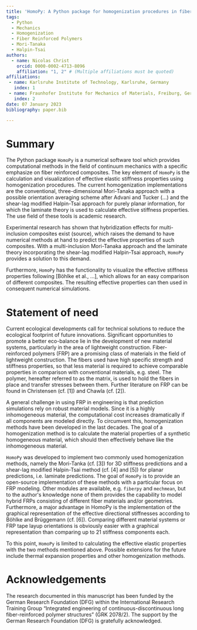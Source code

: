 ```yaml
---
title: 'HomoPy: A Python package for homogenization procedures in fiber reinforced polymers'
tags:
  - Python
  - Mechanics
  - Homogenization
  - Fiber Reinforced Polymers
  - Mori-Tanaka
  - Halpin-Tsai
authors:
  - name: Nicolas Christ
    orcid: 0000-0002-4713-8096
    affiliation: "1, 2" # (Multiple affiliations must be quoted)
affiliations:
 - name: Karlsruhe Institute of Technology, Karlsruhe, Germany
   index: 1
 - name: Fraunhofer Institute for Mechanics of Materials, Freiburg, Germany
   index: 2
date: 07 January 2023
bibliography: paper.bib

---
```


# Summary

The Python package `HomoPy` is a numerical software tool which provides computational methods in the field of continuum mechanics with a specific emphasize on fiber reinforced composites. The key element of `HomoPy` is the calculation and visualization of effective elastic stiffness properties using homogenization procedures. The current homogenization implementations are the conventional, three-dimensional Mori-Tanaka approach with a possible orientation averaging scheme after Advani and Tucker (...) and the shear-lag modified Halpin-Tsai approach for purely planar information, for which the laminate theory is used to calculate effective stiffness properties. The use field of these tools is academic research.

Experimental research has shown that hybridization effects for multi-inclusion composites exist (source), which raises the demand to have numerical methods at hand to predict the effective properties of such composites. With a multi-inclusion Mori-Tanaka approach and the laminate theory incorporating the shear-lag modified Halpin-Tsai approach, `HomoPy` provides a solution to this demand.

Furthermore, `HomoPy` has the functionality to visualize the effective stiffness properties following [Böhlke et al., ...], which allows for an easy comparison of different composites. The resulting effective properties can then used in consequent numerical simulations.

# Statement of need

Current ecological developments call for technical solutions to reduce the ecological footprint of future innovations. Significant opportunities to promote a better eco-balance lie in the development of new material systems, particularly in the area of lightweight construction. Fiber-reinforced polymers (FRP) are a promising class of materials in the field of lightweight construction. The fibers used have high specific strength and stiffness properties, so that less material is required to achieve comparable properties in comparison with conventional materials, e.g. steel. The polymer, hereafter referred to as the matrix, is used to hold the fibers in place and transfer stresses between them. Further literature on FRP can be found in Christensen (cf. [1]) and Chawla (cf. [2]). 

A general challenge in using FRP in engineering is that prediction simulations rely on robust material models. Since it is a highly inhomogeneous material, the computational cost increases dramatically if all components are modeled directly. To circumvent this, homogenization methods have been developed in the last decades. The goal of a homogenization method is to calculate the material properties of a synthetic homogeneous material, which should then effectively behave like the inhomogeneous material. 

`HomoPy` was developed to implement two commonly used homogenization methods, namely the Mori-Tanka (cf. [3]) for 3D stiffness predictions and a shear-lag modified Halpin-Tsai method (cf. [4] and [5]) for planar predictions, i.e. laminate predictions. The goal of `HomoPy` is to provide an open-source implementation of these methods with a particular focus on FRP modeling. Other modules are available, e.g. `fiberpy` and `mechmean`, but to the author's knowledge none of them provides the capability to model hybrid FRPs consisting of different fiber materials and/or geometries. Furthermore, a major advantage in HomoPy is the implementation of the graphical representation of the effective directional stiffnesses according to Böhlke and Brüggemann (cf. [6]). Comparing different material systems or FRP tape layup orientations is obviously easier with a graphical representation than comparing up to 21 stiffness components each.

To this point, `HomoPy` is limited to calculating the effective elastic properties with the two methods mentioned above. Possible extensions for the future include thermal expansion properties and other homogenization methods.

# Acknowledgements

The research documented in this manuscript has been funded by the German Research Foundation (DFG) within the International Research Training Group “Integrated engineering of continuous-discontinuous long fiber-reinforced polymer structures” (GRK 2078/2). The support by the German Research Foundation (DFG) is gratefully acknowledged.